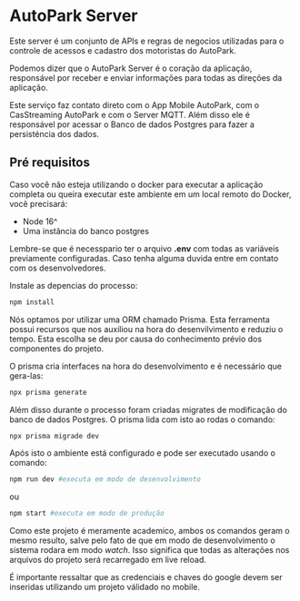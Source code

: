 # AutoPark Server

Este server é um conjunto de APIs e regras de negocios utilizadas para o controle de acessos e cadastro dos motoristas do AutoPark. 

Podemos dizer que o AutoPark Server é o coração da aplicação, responsável por receber e enviar informações para todas as direções da aplicação.

Este serviço faz contato direto com o App Mobile AutoPark, com o CasStreaming AutoPark e com o Server MQTT. Além disso ele é responsável por acessar o Banco de dados Postgres para fazer a persisténcia dos dados.

## Pré requisitos

Caso você não esteja utilizando o docker para executar a aplicação completa ou queira executar este ambiente em um local remoto do Docker, você precisará:

* Node 16^
* Uma instância do banco postgres

Lembre-se que é necesspario ter o arquivo **.env** com todas as variáveis previamente configuradas. Caso tenha alguma duvida entre em contato com os desenvolvedores.

Instale as depencias do processo:

```bash
npm install
```

Nós optamos por utilizar uma ORM chamado Prisma. Esta ferramenta possui recursos que nos auxiliou na hora do desenvilvimento e reduziu o tempo. Esta escolha se deu por causa do conhecimento prévio dos componentes do projeto.

O prisma cria interfaces na hora do desenvolvimento e é necessário que gera-las:

```bash
npx prisma generate
```

Além disso durante o processo foram criadas migrates de modificação do banco de dados Postgres. O prisma lida com isto ao rodas o comando:

```bash
npx prisma migrade dev
```

Após isto o ambiente está configurado e pode ser executado usando o comando:

```bash
npm run dev #executa em modo de desenvolvimento
```

ou 

```bash
npm start #executa em modo de produção
```

Como este projeto é meramente academico, ambos os comandos geram o mesmo resulto, salve pelo fato de que em modo de desenvolvimento o sistema rodara em modo _watch_. Isso significa que todas as alterações nos arquivos do projeto será recarregado em live reload.

É importante ressaltar que as credenciais e chaves do google devem ser inseridas utilizando um projeto válidado no mobile.